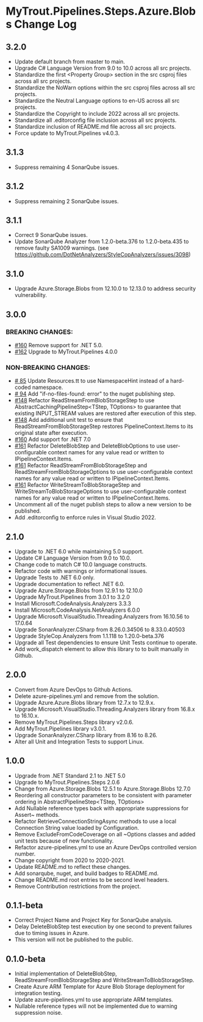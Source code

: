 # MyTrout.Pipelines.Steps.Azure.Blobs Change Log

## 3.2.0
- Update default branch from master to main.
- Upgrade C# Language Version from 9.0 to 10.0 across all src projects.
- Standardize the first &lt;Property Group&gt; section in the src csproj files across all src projects.
- Standardize the NoWarn options within the src csproj files across all src projects.
- Standardize the Neutral Language options to en-US across all src projects.
- Standardize the Copyright to include 2022 across all src projects.
- Standardize all .editorconfig file inclusion across all src projects.
- Standardize inclusion of README.md file across all src projects.
- Force update to MyTrout.Pipelines v4.0.3.

## 3.1.3
- Suppress remaining 4 SonarQube issues.

## 3.1.2
- Suppress remaining 2 SonarQube issues.

## 3.1.1
- Correct 9 SonarQube issues.
- Update SonarQube Analyzer from 1.2.0-beta.376  to 1.2.0-beta.435 to remove faulty SA1009 warnings. (see https://github.com/DotNetAnalyzers/StyleCopAnalyzers/issues/3098)

## 3.1.0
- Upgrade Azure.Storage.Blobs from 12.10.0 to 12.13.0 to address security vulnerability.

## 3.0.0
### BREAKING CHANGES:
- [#160](https://github.com/mytrout/Pipelines/issues/160) Remove support for .NET 5.0. 
- [#162](https://github.com/mytrout/Pipelines/issues/162) Upgrade to MyTrout.Pipelines 4.0.0 
### NON-BREAKING CHANGES:
- [# 85](https://github.com/mytrout/Pipelines/issues/85)  Update Resources.tt to use NamespaceHint instead of a hard-coded namespace.
- [# 94](https://github.com/mytrout/Pipelines/issues/94)  Add "if-no-files-found: error" to the nuget publishing step.
- [#148](https://github.com/mytrout/Pipelines/issues/148) Refactor ReadStreamFromBlobStorageStep to use AbstractCachingPipelineStep<TStep, TOptions> to guarantee that existing INPUT_STREAM values are restored after execution of this step.
- [#148](https://github.com/mytrout/Pipelines/issues/148) Add additional unit test to ensure that ReadStreamFromBlobStorageStep restores PipelineContext.Items to its original state after execution.
- [#160](https://github.com/mytrout/Pipelines/issues/160) Add support for .NET 7.0
- [#161](https://github.com/mytrout/Pipelines/issues/161) Refactor DeleteBlobStep and DeleteBlobOptions to use user-configurable context names for any value read or written to IPipelineContext.Items.
- [#161](https://github.com/mytrout/Pipelines/issues/161) Refactor ReadStreamFromBlobStorageStep and ReadStreamFromBlobStorageOptions to use user-configurable context names for any value read or written to IPipelineContext.Items.
- [#161](https://github.com/mytrout/Pipelines/issues/161) Refactor WriteStreamToBlobStorageStep and WriteStreamToBlobStorageOptions to use user-configurable context names for any value read or written to IPipelineContext.Items.
- Uncomment all of the nuget publish steps to allow a new version to be published.
- Add .editorconfig to enforce rules in Visual Studio 2022.

## 2.1.0
 - Upgrade to .NET 6.0 while maintaining 5.0 support.
 - Update C# Language Version from 9.0 to 10.0.
 - Change code to match C# 10.0 language constructs.
 - Refactor code with warnings or informational issues.
 - Upgrade Tests to .NET 6.0 only.
 - Upgrade documentation to reflect .NET 6.0.
 - Upgrade Azure.Storage.Blobs from 12.9.1 to 12.10.0
 - Upgrade MyTrout.Pipelines from 3.0.1 to 3.2.0
 - Install Microsoft.CodeAnalysis.Analyzers 3.3.3
 - Install Microsoft.CodeAnalysis.NetAnalyzers 6.0.0
 - Upgrade Microsoft.VisualStudio.Threading.Analyzers from 16.10.56 to 17.0.64
 - Upgrade SonarAnalyzer.CSharp from 8.26.0.34506 to 8.33.0.40503
 - Upgrade StyleCop.Analyzers from 1.1.118 to 1.20.0-beta.376
 - Upgrade all Test dependencies to ensure Unit Tests continue to operate.
 - Add work_dispatch element to allow this library to to built manually in Github.

## 2.0.0
- Convert from Azure DevOps to Github Actions.
- Delete azure-pipelines.yml and remove from the solution.
- Upgrade Azure.Azure.Blobs library from 12.7.x to 12.9.x.
- Upgrade Microsoft.VisualStudio.Threading.Analyzers library from 16.8.x to 16.10.x.
- Remove MyTrout.Pipelines.Steps library v2.0.6.
- Add MyTrout.Pipelines library v3.0.1.
- Upgrade SonarAnalyzer.CSharp library from 8.16 to 8.26.
- Alter all Unit and Integration Tests to support Linux.

## 1.0.0
 - Upgrade from .NET Standard 2.1 to .NET 5.0
 - Upgrade to MyTrout.Pipelines.Steps 2.0.6
 - Change from Azure.Storage.Blobs 12.5.1 to Azure.Storage.Blobs 12.7.0
 - Reordering all constructor parameters to be consistent with parameter ordering in AbstractPipelineStep<TStep, TOptions>
 - Add Nullable reference types back with appropriate suppressions for Assert~ methods.
 - Refactor RetrieveConnectionStringAsync methods to use a local Connection String value loaded by Configuration.
 - Remove ExcludeFromCodeCoverage on all ~Options classes and added unit tests because of new functionality.
 - Refactor azure-pipelines.yml to use an Azure DevOps controlled version number.
 - Change copyright from 2020 to 2020-2021.
 - Update README.md to reflect these changes.
 - Add sonarqube, nuget, and build badges to README.md.
 - Change README.md root entries to be second level headers.
 - Remove Contribution restrictions from the project.

## 0.1.1-beta
- Correct Project Name and Project Key for SonarQube analysis.
- Delay DeleteBlobStep test execution by one second to prevent failures due to timing issues in Azure.
- This version will not be published to the public.

## 0.1.0-beta
- Initial implementation of DeleteBlobStep, ReadStreamFromBlobStorageStep and WriteStreamToBlobStorageStep.
- Create Azure ARM Template for Azure Blob Storage deployment for integration testing.
- Update azure-pipelines.yml to use appropriate ARM templates.
- Nullable reference types will not be implemented due to warning suppression noise.
